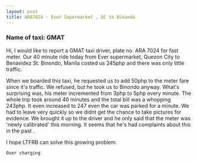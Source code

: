 ```yaml
---
layout: post
title: ARA7024 - Ever Supermarket , QC to Binondo
---
```


### Name of taxi: GMAT

Hi, I would like to report a GMAT taxi driver, plate no. ARA 7024 for fast meter. Our 40 minute ride today from Ever supermarket, Quezon City to Benavidez St. Binondo, Manila costed us 245php and there was only little traffic.

When we boarded this taxi, he requested us to add 50php to the meter fare since it's traffic. We refused, but he took us to Binondo anyway. What's surprising was, his meter incremented from 3php to 5php every minute. The whole trip took around 40 minutes and the total bill was a whopping 243php.  It even increased to 247 even the car was parked for a minute. We had to leave very quickly so we didnt get the chance to take pictures for evidence. We brought it up to the driver and he only said that the meter was 'newly calibrated' this morning.  It seems that he's had complaints about this in the past .

 I hope LTFRB can solve this growing problem. 

```Over charging```
